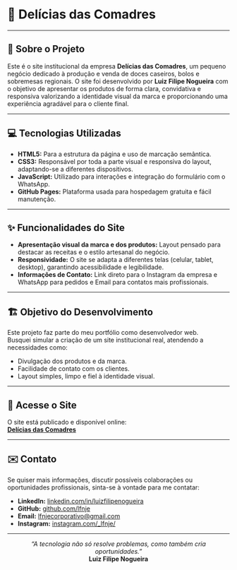 # 🍰 Delícias das Comadres

---

## 🎯 Sobre o Projeto

Este é o site institucional da empresa **Delícias das Comadres**, um pequeno negócio dedicado à produção e venda de doces caseiros, bolos e sobremesas regionais. O site foi desenvolvido por **Luiz Filipe Nogueira** com o objetivo de apresentar os produtos de forma clara, convidativa e responsiva valorizando a identidade visual da marca e proporcionando uma experiência agradável para o cliente final.

---

## 💻 Tecnologias Utilizadas

* **HTML5:** Para a estrutura da página e uso de marcação semântica.
* **CSS3:** Responsável por toda a parte visual e responsiva do layout, adaptando-se a diferentes dispositivos.
* **JavaScript:** Utilizado para interações e integração do formulário com o WhatsApp.
* **GitHub Pages:** Plataforma usada para hospedagem gratuita e fácil manutenção.

---

## ✨ Funcionalidades do Site

* **Apresentação visual da marca e dos produtos:** Layout pensado para destacar as receitas e o estilo artesanal do negócio.
* **Responsividade:** O site se adapta a diferentes telas (celular, tablet, desktop), garantindo acessibilidade e legibilidade.
* **Informações de Contato:** Link direto para o Instagram da empresa e WhatsApp para pedidos e Email para contatos mais profissionais.

---

## 🏗️ Objetivo do Desenvolvimento

Este projeto faz parte do meu portfólio como desenvolvedor web.  
Busquei simular a criação de um site institucional real, atendendo a necessidades como:

- Divulgação dos produtos e da marca.
- Facilidade de contato com os clientes.
- Layout simples, limpo e fiel à identidade visual.

---

## 🔗 Acesse o Site

O site está publicado e disponível online:  
**[Delícias das Comadres](https://lfnje.github.io/Del-cia-das-Comadres/)**

---

## ✉️ Contato

Se quiser mais informações, discutir possíveis colaborações ou oportunidades profissionais, sinta-se à vontade para me contatar:

* **LinkedIn:** [linkedin.com/in/luizfilipenogueira](https://www.linkedin.com/in/luizfilipenogueira/)
* **GitHub:** [github.com/lfnje](https://github.com/lfnje)
* **Email:** [lfnjecorporativo@gmail.com](mailto:lfnjecorporativo@gmail.com)
* **Instagram:** [instagram.com/_lfnje/](https://www.instagram.com/_lfnje/)

---

<p align="center">
  <em>“A tecnologia não só resolve problemas, como também cria oportunidades.”</em><br>
  <strong>Luiz Filipe Nogueira</strong>
</p>
